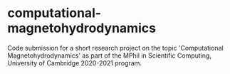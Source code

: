 # computational-magnetohydrodynamics
Code submission for a short research project on the topic 'Computational Magnetohydrodynamics' as part of the MPhil in Scientific Computing, University of Cambridge 2020-2021 program.
